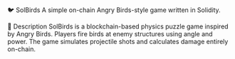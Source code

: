 🐦 SolBirds 
A simple on-chain Angry Birds-style game written in Solidity.  

🎯 Description
SolBirds is a blockchain-based physics puzzle game inspired by Angry Birds.
Players fire birds at enemy structures using angle and power.
The game simulates projectile shots and calculates damage entirely on-chain.   
 

